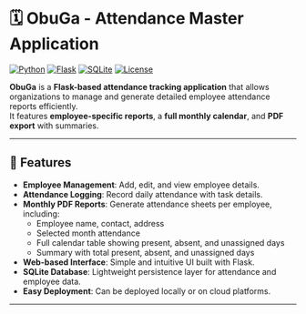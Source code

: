 # 🗓 ObuGa - Attendance Master Application

[![Python](https://img.shields.io/badge/Python-3.10+-blue)](https://www.python.org/)
[![Flask](https://img.shields.io/badge/Flask-2.3-orange)](https://flask.palletsprojects.com/)
[![SQLite](https://img.shields.io/badge/SQLite-3-green)](https://www.sqlite.org/)
[![License](https://img.shields.io/badge/License-MIT-green)](LICENSE)

**ObuGa** is a **Flask-based attendance tracking application** that allows organizations to manage and generate detailed employee attendance reports efficiently.  
It features **employee-specific reports**, a **full monthly calendar**, and **PDF export** with summaries.

---

## 🌟 Features

- **Employee Management**: Add, edit, and view employee details.  
- **Attendance Logging**: Record daily attendance with task details.  
- **Monthly PDF Reports**: Generate attendance sheets per employee, including:
  - Employee name, contact, address  
  - Selected month attendance  
  - Full calendar table showing present, absent, and unassigned days  
  - Summary with total present, absent, and unassigned days  
- **Web-based Interface**: Simple and intuitive UI built with Flask.  
- **SQLite Database**: Lightweight persistence layer for attendance and employee data.  
- **Easy Deployment**: Can be deployed locally or on cloud platforms.

---
